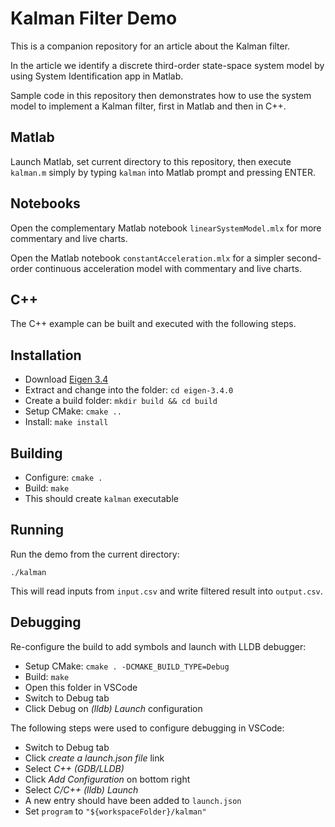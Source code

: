 # Kalman Filter Demo

This is a companion repository for an article about the Kalman filter.

In the article we identify a discrete third-order state-space system model by using System Identification app in Matlab.

Sample code in this repository then demonstrates how to use the system model to implement a Kalman filter, first in Matlab and then in C++.

## Matlab

Launch Matlab, set current directory to this repository, then execute `kalman.m` simply by typing `kalman` into Matlab prompt and pressing ENTER.

## Notebooks

Open the complementary Matlab notebook `linearSystemModel.mlx` for more commentary and live charts.

Open the Matlab notebook `constantAcceleration.mlx` for a simpler second-order continuous acceleration model with commentary and live charts.

## C++

The C++ example can be built and executed with the following steps.

## Installation

+ Download [Eigen 3.4](https://gitlab.com/libeigen/eigen/-/releases/3.4.0)
+ Extract and change into the folder: `cd eigen-3.4.0`
+ Create a build folder: `mkdir build && cd build`
+ Setup CMake: `cmake ..`
+ Install: `make install`

## Building

+ Configure: `cmake .`
+ Build: `make`
+ This should create `kalman` executable

## Running

Run the demo from the current directory:

```
./kalman
```

This will read inputs from `input.csv` and write filtered result into `output.csv`.

## Debugging

Re-configure the build to add symbols and launch with LLDB debugger:

+ Setup CMake: `cmake . -DCMAKE_BUILD_TYPE=Debug`
+ Build: `make`
+ Open this folder in VSCode
+ Switch to Debug tab
+ Click Debug on *(lldb) Launch* configuration

The following steps were used to configure debugging in VSCode:

+ Switch to Debug tab
+ Click *create a launch.json file* link
+ Select *C++ (GDB/LLDB)*
+ Click *Add Configuration* on bottom right
+ Select *C/C++ (lldb) Launch*
+ A new entry should have been added to `launch.json`
+ Set `program` to `"${workspaceFolder}/kalman"`
